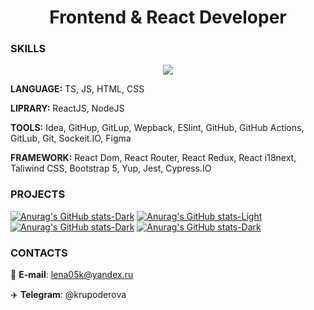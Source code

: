<h1 align="center">Frontend & React Developer</h1> 

### SKILLS

<p align="center">
  <a href="https://skillicons.dev">
    <img src="https://skillicons.dev/icons?i=ts,react,js,nodejs,redux,jest,bootstrap,html,css,github,githubactions,gitlab,git,figma" />
  </a>
</p>

**LANGUAGE:** TS, JS, HTML, CSS

**LIPRARY:** ReactJS, NodeJS

**TOOLS:** Idea, GitHup, GitLup, Wepback, ESlint, GitHub, GitHub Actions, GitLub, Git, Sockeit.IO, Figma

**FRAMEWORK:** React Dom, React Router, React Redux, React i18next, Taliwind CSS, Bootstrap 5, Yup, Jest, Cypress.IO


### PROJECTS

[![Anurag's GitHub stats-Dark](https://github-readme-stats.vercel.app/api/pin/?username=lena05k&repo=frontend-project-12&theme)](https://github.com/darklittlefinch/frontend-project-12)
[![Anurag's GitHub stats-Light](https://github-readme-stats.vercel.app/api/pin/?username=lena05k&repo=frontend-project-11&theme=default_repocard#gh-light-mode-only)](https://github.com/darklittlefinch/frontend-project-11)
[![Anurag's GitHub stats-Dark](https://github-readme-stats.vercel.app/api/pin/?username=lena05k&repo=Web-Chateau-App&theme)](https://github.com/Lena05k/Web-Chateau-App)
[![Anurag's GitHub stats-Dark](https://github-readme-stats.vercel.app/api/pin/?username=lena05k&repo=camera-application&theme)](https://github.com/Lena05k/camera-application)

### CONTACTS

📧 **E-mail**: lena05k@yandex.ru

✈️ **Telegram**: @krupoderova
